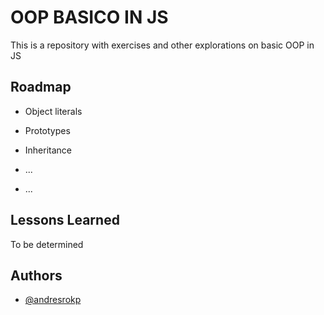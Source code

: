 
# OOP BASICO IN JS

This is a repository with exercises and other explorations on basic OOP in JS


## Roadmap

- Object literals

- Prototypes

- Inheritance

- ...

- ...


## Lessons Learned

To be determined

## Authors

- [@andresrokp](https://www.github.com/andresrokp)

